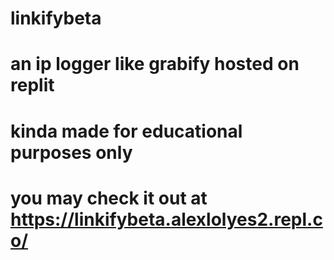 # linkifybeta
# an ip logger like grabify hosted on replit
# kinda made for educational purposes only
# you may check it out at https://linkifybeta.alexlolyes2.repl.co/
